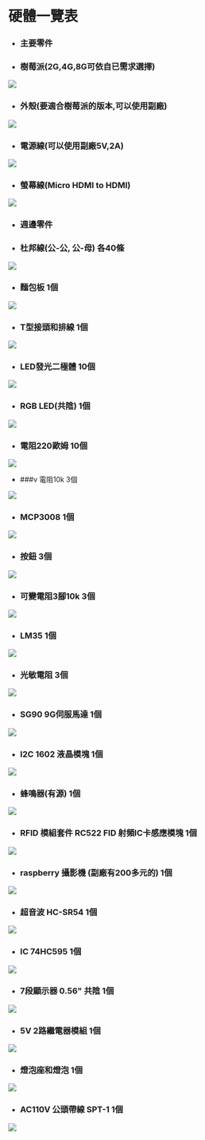 # 硬體一覽表

- ### 主要零件
- ### 樹莓派(2G,4G,8G可依自已需求選擇)
![](./images/pic20.png)

- ### 外殼(要適合樹莓派的版本,可以使用副廠)
![](./images/pic21.png)

- ### 電源線(可以使用副廠5V,2A)
![](./images/pic22.png)

- ### 螢幕線(Micro HDMI to HDMI)
![](./images/pic23.png)

- ### 週邊零件
- ### 杜邦線(公-公, 公-母)  各40條

![](./images/SL1000.jpg)

- ### 麵包板  1個

![](./images/MDY25333-500x500.jpg)

- ### T型接頭和排線  1個

![](./images/t.jpg)

- ### LED發光二極體  10個

![](./images/led.jpg)

- ### RGB LED(共陰)  1個

![](./images/rbgled.jpg)

- ### 電阻220歐姆  10個  

![](./images/220R.jpg)

- ###v 電阻10k  3個

![](./images/10K.jpg)

- ### MCP3008  1個

![](./images/MCP-3008.jpg)

- ### 按鈕   3個

![](./images/button.jpg)

- ### 可變電阻3腳10k  3個

![](./images/pic18.jpg)

- ### LM35   1個

![](./images/lm35.jpg)

- ### 光敏電阻  3個

![](./images/pic19.jpeg)

- ### SG90 9G伺服馬達  1個

![](./images/sg90.jpg)

- ### I2C 1602 液晶模塊  1個

![](./images/lcm1602.jpg)

- ### 蜂鳴器(有源) 1個

![](./images/buzzer.jpeg)

- ### RFID 模組套件 RC522 FID 射頻IC卡感應模塊 1個

![](./images/rc522.jpg)

- ### raspberry 攝影機  (副廠有200多元的)  1個
![](./images/camera.jpeg)

- ### 超音波 HC-SR54  1個

![](./images/22015433394983_413.jpg)

- ### IC 74HC595  1個

![](./images/860.jpg)

- ### 7段顯示器 0.56" 共陰  1個

![](./images/0d58.jpg)

- ### 5V 2路繼電器模組 1個

![](./images/IMG_0508.png)

- ### 燈泡座和燈泡 1個

![](./images/IMG_0509.png)

- ### AC110V 公頭帶線 SPT-1 1個

![](./images/IMG_0510.png)
